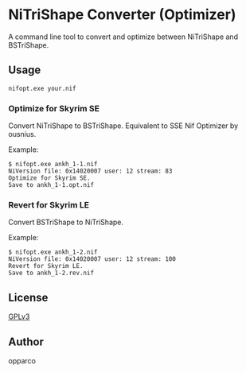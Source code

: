NiTriShape Converter (Optimizer)
================================

A command line tool to convert and optimize between NiTriShape and BSTriShape.

## Usage
```
nifopt.exe your.nif
```

### Optimize for Skyrim SE
Convert NiTriShape to BSTriShape.
Equivalent to SSE Nif Optimizer by ousnius.

Example:
```
$ nifopt.exe ankh_1-1.nif
NiVersion file: 0x14020007 user: 12 stream: 83
Optimize for Skyrim SE.
Save to ankh_1-1.opt.nif
```

### Revert for Skyrim LE
Convert BSTriShape to NiTriShape.

Example:
```
$ nifopt.exe ankh_1-2.nif
NiVersion file: 0x14020007 user: 12 stream: 100
Revert for Skyrim LE.
Save to ankh_1-2.rev.nif
```

## License
[GPLv3](https://github.com/opparco/nifopt/blob/master/LICENSE)

## Author
opparco
